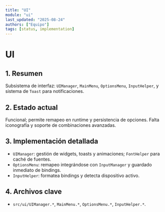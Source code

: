```yaml
---
title: "UI"
module: "ui"
last_updated: "2025-08-24"
authors: ["Equipo"]
tags: [status, implementation]
---
```


# UI

## 1. Resumen
Subsistema de interfaz: `UIManager`, `MainMenu`, `OptionsMenu`, `InputHelper`, y sistema de `Toast` para notificaciones.

## 2. Estado actual
Funcional; permite remapeo en runtime y persistencia de opciones. Falta iconografía y soporte de combinaciones avanzadas.

## 3. Implementación detallada
- `UIManager`: gestión de widgets, toasts y animaciones; `FontHelper` para caché de fuentes.
- `OptionsMenu`: remapeo integrándose con `InputManager` y guardado inmediato de bindings.
- `InputHelper`: formatea bindings y detecta dispositivo activo.

## 4. Archivos clave
- `src/ui/UIManager.*`, `MainMenu.*`, `OptionsMenu.*`, `InputHelper.*`.
